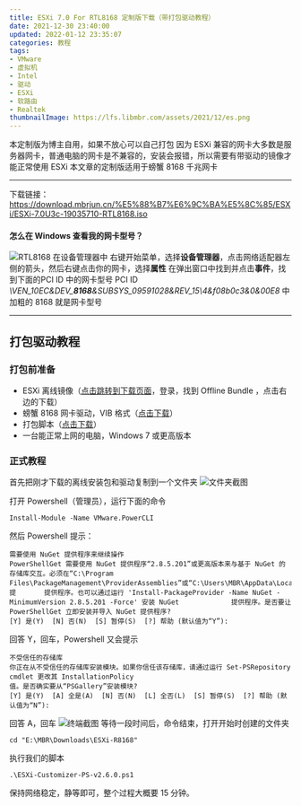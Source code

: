 ```yaml
---
title: ESXi 7.0 For RTL8168 定制版下载（带打包驱动教程）
date: 2021-12-30 23:40:00
updated: 2022-01-12 23:35:07
categories: 教程
tags:
- VMware
- 虚拟机
- Intel
- 驱动
- ESXi
- 软路由
- Realtek
thumbnailImage: https://lfs.libmbr.com/assets/2021/12/es.png
---
```

本定制版为博主自用，如果不放心可以自己打包
因为 ESXi 兼容的网卡大多数是服务器网卡，普通电脑的网卡是不兼容的，安装会报错，所以需要有带驱动的镜像才能正常使用 ESXi
本文章的定制版适用于螃蟹 8168 千兆网卡
<!-- more -->
---

下载链接：https://download.mbrjun.cn/%E5%88%B7%E6%9C%BA%E5%8C%85/ESXi/ESXi-7.0U3c-19035710-RTL8168.iso

#### 怎么在 Windows 查看我的网卡型号？

![RTL8168 在设备管理器中](https://lfs.libmbr.com/assets/2021/12/81.png)
右键开始菜单，选择**设备管理器**，点击网络适配器左侧的箭头，然后右键点击你的网卡，选择**属性**
在弹出窗口中找到并点击**事件**，找到下面的PCI ID 中的网卡型号
PCI ID *\VEN_10EC&DEV_**8168**&SUBSYS_09591028&REV_15\4&f08b0c3&0&00E8* 中加粗的 8168 就是网卡型号

---

## 打包驱动教程

### 打包前准备

- ESXi 离线镜像（[点击跳转到下载页面](https://customerconnect.vmware.com/en/group/vmware/evalcenter?p=free-esxi7)，登录，找到 Offline Bundle ，点击右边的下载）
- 螃蟹 8168 网卡驱动，VIB 格式（[点击下载](http://vibsdepot.v-front.de/depot/RTL/net55-r8168/net55-r8168-8.045a-napi.x86_64.vib)）
- 打包脚本（[点击下载](https://vibsdepot.v-front.de/tools/ESXi-Customizer-PS-v2.6.0.ps1)）
- 一台能正常上网的电脑，Windows 7 或更高版本

### 正式教程

首先把刚才下载的离线安装包和驱动复制到一个文件夹
![文件夹截图](https://lfs.libmbr.com/assets/2021/12/ex.png)

打开 Powershell（管理员），运行下面的命令

```
Install-Module -Name VMware.PowerCLI
```

然后 Powershell 提示：

```
需要使用 NuGet 提供程序来继续操作                                                                                       PowerShellGet 需要使用 NuGet 提供程序“2.8.5.201”或更高版本来与基于 NuGet 的存储库交互。必须在“C:\Program                Files\PackageManagement\ProviderAssemblies”或“C:\Users\MBR\AppData\Local\PackageManagement\ProviderAssemblies”中提       提供程序。也可以通过运行 'Install-PackageProvider -Name NuGet -MinimumVersion 2.8.5.201 -Force' 安装 NuGet             提供程序。是否要让 PowerShellGet 立即安装并导入 NuGet 提供程序?
[Y] 是(Y)  [N] 否(N)  [S] 暂停(S)  [?] 帮助 (默认值为“Y”):
```

回答 Y，回车，Powershell 又会提示

```
不受信任的存储库
你正在从不受信任的存储库安装模块。如果你信任该存储库，请通过运行 Set-PSRepository cmdlet 更改其 InstallationPolicy
值。是否确实要从“PSGallery”安装模块?
[Y] 是(Y)  [A] 全是(A)  [N] 否(N)  [L] 全否(L)  [S] 暂停(S)  [?] 帮助 (默认值为“N”):
```

回答 A，回车
![终端截图](https://lfs.libmbr.com/assets/2021/12/PS.png)
等待一段时间后，命令结束，打开开始时创建的文件夹

```
cd "E:\MBR\Downloads\ESXi-R8168"
```

执行我们的脚本

```
.\ESXi-Customizer-PS-v2.6.0.ps1
```

保持网络稳定，静等即可，整个过程大概要 15 分钟。

